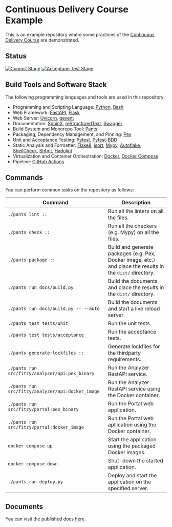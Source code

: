 # Continuous Delivery Course Example
This is an example repository where some practices of the [Continuous Delivery Course](http://alirezaroshanzamir.github.io/continuous-delivery-course) are demonstrated.

## Status
[![Commit Stage](https://github.com/AlirezaRoshanzamir/continuous-delivery-course-example/actions/workflows/commit.yml/badge.svg)](https://github.com/AlirezaRoshanzamir/continuous-delivery-course-example/actions/workflows/commit.yml) [![Acceptane Test Stage](https://github.com/AlirezaRoshanzamir/continuous-delivery-course-example/actions/workflows/acceptance.yml/badge.svg)](https://github.com/AlirezaRoshanzamir/continuous-delivery-course-example/actions/workflows/acceptance.yml)

## Build Tools and Software Stack
The following programming languages and tools are used in this repository:

- Programming and Scripting Language: [Python](https://www.python.org), [Bash](https://www.gnu.org/software/bash/)
- Web Framework: [FastAPI](https://fastapi.tiangolo.com), [Flask](https://flask.palletsprojects.com/)
- Web Server: [Uvicorn](https://www.uvicorn.org/), [gevent](http://www.gevent.org)
- Documentation: [SphinX](https://www.sphinx-doc.org), [reStructuredText](https://docutils.sourceforge.io/rst.html), [Swagger](https://swagger.io)
- Build System and Monorepo Tool: [Pants](https://www.pantsbuild.org)
- Packaging, Dependency Management, and Pinning: [Pex](https://pex.readthedocs.io/)
- Unit and Acceptance Testing: [Pytest](https://pytest.org/), [Pytest-BDD](https://pytest-bdd.readthedocs.io)
- Static Analysis and Formatter: [Flake8](https://flake8.pycqa.org/), [isort](https://pycqa.github.io/isort), [Mypy](https://mypy.readthedocs.io/), [Autoflake](https://github.com/fsouza/autoflake8), [ShellCheck](https://www.shellcheck.net), [Shfmt](https://webinstall.dev/shfmt), [Hadolint](https://github.com/hadolint/hadolint)
- Virtualization and Container Orchestration: [Docker](https://www.docker.com), [Docker Compose](https://docs.docker.com/compose)
- Pipeline: [GitHub Actions](https://github.com/features/actions)

## Commands
You can perform common tasks on the repository as follows:

| Command | Description |
| ------- | ----------- |
| `./pants lint ::` | Run all the linters on all the files. |
| `./pants check ::` | Run all the checkers (e.g. Mypy) on all the files. |
| `./pants package ::` | Build and generate packages (e.g. Pex, Docker image, etc.) and place the results in the `dist/` directory. |
| `./pants run docs/build.py` | Build the documents and place the results in the `dist/` directory. |
| `./pants run docs/build.py -- --auto` | Build the documents and start a live reload server. |
| `./pants test tests/unit` | Run the unit tests. |
| `./pants test tests/acceptance` | Run the acceptance tests. |
| `./pants generate-lockfiles ::` | Generate lockfiles for the thirdparty requirements. |
| `./pants run src/fitzy/analyzer/api:pex_binary` | Run the Analyzer RestAPI service. |
| `./pants run src/fitzy/analyzer/api:docker_image` | Run the Analyzer RestAPI service using the Docker container. |
| `./pants run src/fitzy/portal:pex_binary` | Run the Portal web application. |
| `./pants run src/fitzy/portal:docker_image` | Run the Portal web apllication using the Docker container. |
| `docker compose up` | Start the application using the packaged Docker images. |
| `docker compose down` | Shut-down the started application. |
| `./pants run deploy.py` | Deploy and start the application on the specified server. |

## Documents
You can visit the published docs [here](https://alirezaroshanzamir.github.io/continuous-delivery-course-example/).
